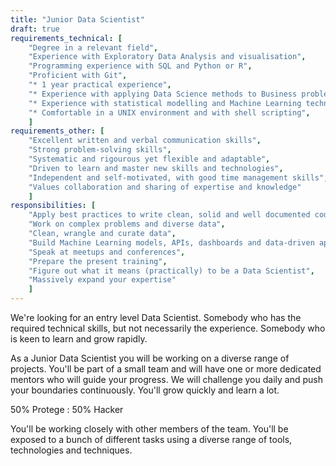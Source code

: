 ```yaml
---
title: "Junior Data Scientist"
draft: true
requirements_technical: [
	"Degree in a relevant field",
	"Experience with Exploratory Data Analysis and visualisation",
	"Programming experience with SQL and Python or R",
	"Proficient with Git",
	"* 1 year practical experience",
	"* Experience with applying Data Science methods to Business problems",
	"* Experience with statistical modelling and Machine Learning techniques",
	"* Comfortable in a UNIX environment and with shell scripting",
	]
requirements_other: [
	"Excellent written and verbal communication skills",
	"Strong problem-solving skills",
	"Systematic and rigourous yet flexible and adaptable",
	"Driven to learn and master new skills and technologies",
	"Independent and self-motivated, with good time management skills",
	"Values collaboration and sharing of expertise and knowledge"
	]
responsibilities: [
	"Apply best practices to write clean, solid and well documented code",
	"Work on complex problems and diverse data",
	"Clean, wrangle and curate data",
	"Build Machine Learning models, APIs, dashboards and data-driven apps",
	"Speak at meetups and conferences",
	"Prepare the present training",
	"Figure out what it means (practically) to be a Data Scientist",
	"Massively expand your expertise"
	]
---
```


We're looking for an entry level Data Scientist. Somebody who has the required technical skills, but not necessarily the experience. Somebody who is keen to learn and grow rapidly.

As a Junior Data Scientist you will be working on a diverse range of projects. You'll be part of a small team and will have one or more dedicated mentors who will guide your progress. We will challenge you daily and push your boundaries continuously. You'll grow quickly and learn a lot.

<p class="lead">50% Protege : 50% Hacker</p>

You'll be working closely with other members of the team. You'll be exposed to a bunch of different tasks using a diverse range of tools, technologies and techniques.